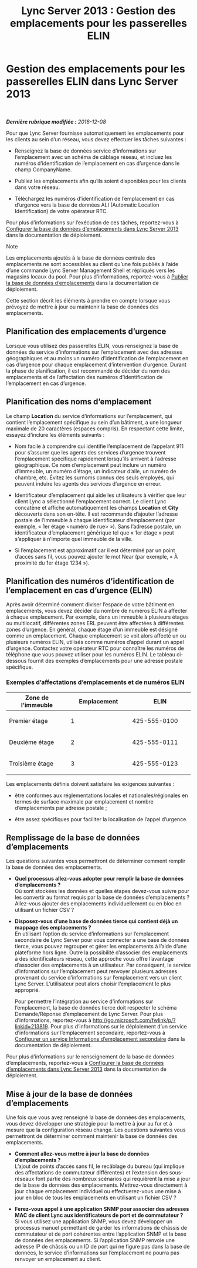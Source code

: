﻿---
title: 'Lync Server 2013 : Gestion des emplacements pour les passerelles ELIN'
TOCTitle: Gestion des emplacements pour les passerelles ELIN
ms:assetid: ced79c13-4e7e-4034-95cd-6fc913f4f222
ms:mtpsurl: https://technet.microsoft.com/fr-fr/library/JJ205288(v=OCS.15)
ms:contentKeyID: 49298908
ms.date: 12/10/2016
mtps_version: v=OCS.15
ms.translationtype: HT
---

# Gestion des emplacements pour les passerelles ELIN dans Lync Server 2013

 

_**Dernière rubrique modifiée :** 2016-12-08_

Pour que Lync Server fournisse automatiquement les emplacements pour les clients au sein d’un réseau, vous devez effectuer les tâches suivantes :

  - Renseignez la base de données service d’informations sur l’emplacement avec un schéma de câblage réseau, et incluez les numéros d’identification de l’emplacement en cas d’urgence dans le champ CompanyName.

  - Publiez les emplacements afin qu’ils soient disponibles pour les clients dans votre réseau.

  - Téléchargez les numéros d’identification de l’emplacement en cas d’urgence vers la base de données ALI (Automatic Location Identification) de votre opérateur RTC.

Pour plus d’informations sur l’exécution de ces tâches, reportez-vous à [Configurer la base de données d’emplacements dans Lync Server 2013](lync-server-2013-configure-the-location-database.md) dans la documentation de déploiement.

> [!note]  
> Les emplacements ajoutés à la base de données centrale des emplacements ne sont accessibles au client qu’une fois publiés à l’aide d’une commande Lync Server Management Shell et répliqués vers les magasins locaux du pool. Pour plus d’informations, reportez-vous à <a href="lync-server-2013-publish-the-location-database.md">Publier la base de données d’emplacements</a> dans la documentation de déploiement.

Cette section décrit les éléments à prendre en compte lorsque vous prévoyez de mettre à jour ou maintenir la base de données des emplacements.

## Planification des emplacements d’urgence

Lorsque vous utilisez des passerelles ELIN, vous renseignez la base de données du service d’informations sur l’emplacement avec des adresses géographiques et au moins un numéro d’identification de l’emplacement en cas d’urgence pour chaque emplacement d’intervention d’urgence. Durant la phase de planification, il est recommandé de décider du nom des emplacements et de l’affectation des numéros d’identification de l’emplacement en cas d’urgence.

## Planification des noms d’emplacement

Le champ **Location** du service d’informations sur l’emplacement, qui contient l’emplacement spécifique au sein d’un bâtiment, a une longueur maximale de 20 caractères (espaces compris). En respectant cette limite, essayez d’inclure les éléments suivants :

  - Nom facile à comprendre qui identifie l’emplacement de l’appelant 911 pour s’assurer que les agents des services d’urgence trouvent l’emplacement spécifique rapidement lorsqu’ils arrivent à l’adresse géographique. Ce nom d’emplacement peut inclure un numéro d’immeuble, un numéro d’étage, un indicateur d’aile, un numéro de chambre, etc. Évitez les surnoms connus des seuls employés, qui peuvent induire les agents des services d’urgence en erreur.

  - Identificateur d’emplacement qui aide les utilisateurs à vérifier que leur client Lync a sélectionné l’emplacement correct. Le client Lync concatène et affiche automatiquement les champs **Location** et **City** découverts dans son en-tête. Il est recommandé d’ajouter l’adresse postale de l’immeuble à chaque identificateur d’emplacement (par exemple, « 1er étage \<numéro de rue\> »). Sans l’adresse postale, un identificateur d’emplacement générique tel que « 1er étage » peut s’appliquer à n’importe quel immeuble de la ville.

  - Si l’emplacement est approximatif car il est déterminé par un point d’accès sans fil, vous pouvez ajouter le mot Near (par exemple, « À proximité du 1er étage 1234 »).

## Planification des numéros d’identification de l’emplacement en cas d’urgence (ELIN)

Après avoir déterminé comment diviser l’espace de votre bâtiment en emplacements, vous devez décider du nombre de numéros ELIN à affecter à chaque emplacement. Par exemple, dans un immeuble à plusieurs étages ou multilocatif, différentes zones ERL peuvent être affectées à différentes zones d’urgence. En général, chaque étage d’un immeuble est désigné comme un emplacement. Chaque emplacement se voit alors affecté un ou plusieurs numéros ELIN, utilisés comme numéros d’appel durant un appel d’urgence. Contactez votre opérateur RTC pour connaître les numéros de téléphone que vous pouvez utiliser pour les numéros ELIN. Le tableau ci-dessous fournit des exemples d’emplacements pour une adresse postale spécifique.

### Exemples d’affectations d’emplacements et de numéros ELIN

<table>
<colgroup>
<col style="width: 33%" />
<col style="width: 33%" />
<col style="width: 33%" />
</colgroup>
<thead>
<tr class="header">
<th>Zone de l’immeuble</th>
<th>Emplacement</th>
<th>ELIN</th>
</tr>
</thead>
<tbody>
<tr class="odd">
<td><p>Premier étage</p></td>
<td><p>1</p></td>
<td><p>425-555-0100</p></td>
</tr>
<tr class="even">
<td><p>Deuxième étage</p></td>
<td><p>2</p></td>
<td><p>425-555-0111</p></td>
</tr>
<tr class="odd">
<td><p>Troisième étage</p></td>
<td><p>3</p></td>
<td><p>425-555-0123</p></td>
</tr>
</tbody>
</table>


Les emplacements définis doivent satisfaire les exigences suivantes :

  - être conformes aux réglementations locales et nationales/régionales en termes de surface maximale par emplacement et nombre d’emplacements par adresse postale ;

  - être assez spécifiques pour faciliter la localisation de l’appel d’urgence.

## Remplissage de la base de données d’emplacements

Les questions suivantes vous permettront de déterminer comment remplir la base de données des emplacements.

  - **Quel processus allez-vous adopter pour remplir la base de données d’emplacements ?**  
    Où sont stockées les données et quelles étapes devez-vous suivre pour les convertir au format requis par la base de données d’emplacements ? Allez-vous ajouter des emplacements individuellement ou en bloc en utilisant un fichier CSV ?

<!-- end list -->

  - **Disposez-vous d’une base de données tierce qui contient déjà un mappage des emplacements ?**  
    En utilisant l’option du service d’informations sur l’emplacement secondaire de Lync Server pour vous connecter à une base de données tierce, vous pouvez regrouper et gérer les emplacements à l’aide d’une plateforme hors ligne. Outre la possibilité d’associer des emplacements à des identificateurs réseau, cette approche vous offre l’avantage d’associer des emplacements à un utilisateur. Par conséquent, le service d’informations sur l’emplacement peut renvoyer plusieurs adresses provenant du service d’informations sur l’emplacement vers un client Lync Server. L’utilisateur peut alors choisir l’emplacement le plus approprié.
    
    Pour permettre l’intégration au service d’informations sur l’emplacement, la base de données tierce doit respecter le schéma Demande/Réponse d’emplacement de Lync Server. Pour plus d’informations, reportez-vous à <http://go.microsoft.com/fwlink/p/?linkid=213819>. Pour plus d’informations sur le déploiement d’un service d’informations sur l’emplacement secondaire, reportez-vous à [Configurer un service Informations d’emplacement secondaire](lync-server-2013-configure-a-secondary-location-information-service.md) dans la documentation de déploiement.

Pour plus d’informations sur le renseignement de la base de données d’emplacements, reportez-vous à [Configurer la base de données d’emplacements dans Lync Server 2013](lync-server-2013-configure-the-location-database.md) dans la documentation de déploiement.

## Mise à jour de la base de données d’emplacements

Une fois que vous avez renseigné la base de données des emplacements, vous devez développer une stratégie pour la mettre à jour au fur et à mesure que la configuration réseau change. Les questions suivantes vous permettront de déterminer comment maintenir la base de données des emplacements.

  - **Comment allez-vous mettre à jour la base de données d’emplacements ?**  
    L’ajout de points d’accès sans fil, le recâblage du bureau (qui implique des affectations de commutateur différentes) et l’extension des sous-réseaux font partie des nombreux scénarios qui requièrent la mise à jour de la base de données des emplacements. Mettrez-vous directement à jour chaque emplacement individuel ou effectuerez-vous une mise à jour en bloc de tous les emplacements en utilisant un fichier CSV ?

<!-- end list -->

  - **Ferez-vous appel à une application SNMP pour associer des adresses MAC de client Lync aux identificateurs de port et de commutateur ?**  
    Si vous utilisez une application SNMP, vous devez développer un processus manuel permettant de garder les informations de châssis de commutateur et de port cohérentes entre l’application SNMP et la base de données des emplacements. Si l’application SNMP renvoie une adresse IP de châssis ou un ID de port qui ne figure pas dans la base de données, le service d’informations sur l’emplacement ne pourra pas renvoyer un emplacement au client.

